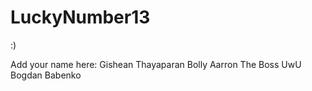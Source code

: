 # LuckyNumber13
:)

Add your name here:
Gishean Thayaparan
Bolly Aarron
The Boss UwU
Bogdan Babenko
